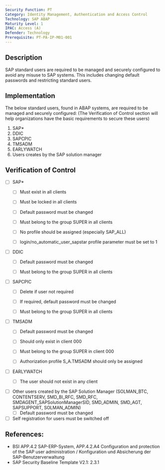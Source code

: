 ```yaml
---
Security Function: PT
Category: Identity Management, Authentication and Access Control
Technology: SAP ABAP
Maturity Level: 1
IPAC: Access (A)
Defender: Technology
Prerequisite: PT-PA-IP-M01-001
---
```


## Description

SAP standard users are required to be managed and securely configured to avoid any misuse to SAP systems. This includes changing default passwords and restricting standard users.

## Implementation

The below standard users, found in ABAP systems, are required to be managed and securely configured: (The Verification of Control section will help organizations have the basic requirements to secure these users)
1. SAP*
2. DDIC
3. SAPCPIC
4. TMSADM
5. EARLYWATCH
6. Users creates by the SAP solution manager


## Verification of Control

- [ ] SAP*
  - [ ] Must exist in all clients
  - [ ] Must be locked in all clients
  - [ ] Default password must be changed
  - [ ] Must belong to the group SUPER in all clients
  - [ ] No profile should be assigned (especially SAP_ALL)
  - [ ] login/no_automatic_user_sapstar profile parameter must be set to 1


- [ ] DDIC
  - [ ] Default password must be changed
  - [ ] Must belong to the group SUPER in all clients


- [ ] SAPCPIC
  - [ ] Delete if user not required
  - [ ] If required, default password must be changed
  - [ ] Must belong to the group SUPER in all clients


- [ ] TMSADM
  - [ ] Default password must be changed
  - [ ] Should only exist in client 000
  - [ ] Must belong to the group SUPER in client 000
  - [ ] Authorization profile S_A.TMSADM should only be assigned


- [ ] EARLYWATCH
  - [ ] The user should not exist in any client


- [ ] Other users created by the SAP Solution Manager (SOLMAN_BTC, CONTENTSERV, SMD_BI_RFC, SMD_RFC, SMDAGENT_SAPSolutionManagerSID, SMD_ADMIN, SMD_AGT, SAPSUPPORT, SOLMAN_ADMIN)
  - [ ] Default password must be changed

- [ ] Self registration for users must be switched off

## References:
- BSI APP.4.2 SAP-ERP-System, APP.4.2.A4 Configuration and protection of the SAP user administration / Konfiguration und Absicherung der SAP-Benutzerverwaltung
- SAP Security Baseline Template V2.1: 2.3.1
